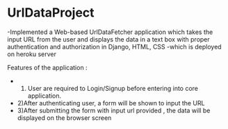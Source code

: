 # UrlDataProject

-Implemented a Web-based UrlDataFetcher application which takes the input URL from the user and displays the data in a text box with proper authentication and authorization in Django, HTML, CSS
-which is deployed on heroku server 


Features of the application :
-   1) User are required to Login/Signup before entering into core application.
-   2)After authenticating user, a form will be shown to input the URL 
-   3)After submitting the form with input url provided , the data will be displayed on the browser screen

